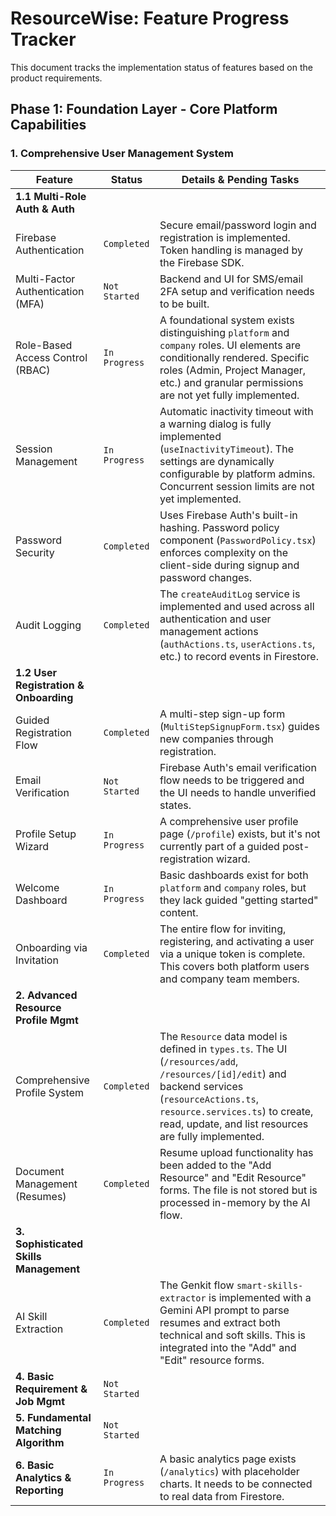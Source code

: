 # ResourceWise: Feature Progress Tracker

This document tracks the implementation status of features based on the product requirements.

## Phase 1: Foundation Layer - Core Platform Capabilities

### 1. Comprehensive User Management System

| Feature                                | Status        | Details & Pending Tasks                                                                                                                                                                                                                      |
| -------------------------------------- | ------------- | -------------------------------------------------------------------------------------------------------------------------------------------------------------------------------------------------------------------------------------------- |
| **1.1 Multi-Role Auth & Auth**         |               |                                                                                                                                                                                                                                              |
| Firebase Authentication                | `Completed`   | Secure email/password login and registration is implemented. Token handling is managed by the Firebase SDK.                                                                                                                                  |
| Multi-Factor Authentication (MFA)      | `Not Started` | Backend and UI for SMS/email 2FA setup and verification needs to be built.                                                                                                                                                                   |
| Role-Based Access Control (RBAC)       | `In Progress` | A foundational system exists distinguishing `platform` and `company` roles. UI elements are conditionally rendered. Specific roles (Admin, Project Manager, etc.) and granular permissions are not yet fully implemented.                    |
| Session Management                     | `In Progress` | Automatic inactivity timeout with a warning dialog is fully implemented (`useInactivityTimeout`). The settings are dynamically configurable by platform admins. Concurrent session limits are not yet implemented.                           |
| Password Security                      | `Completed`   | Uses Firebase Auth's built-in hashing. Password policy component (`PasswordPolicy.tsx`) enforces complexity on the client-side during signup and password changes.                                                                           |
| Audit Logging                          | `Completed`   | The `createAuditLog` service is implemented and used across all authentication and user management actions (`authActions.ts`, `userActions.ts`, etc.) to record events in Firestore.                                                         |
| **1.2 User Registration & Onboarding** |               |                                                                                                                                                                                                                                              |
| Guided Registration Flow               | `Completed`   | A multi-step sign-up form (`MultiStepSignupForm.tsx`) guides new companies through registration.                                                                                                                                             |
| Email Verification                     | `Not Started` | Firebase Auth's email verification flow needs to be triggered and the UI needs to handle unverified states.                                                                                                                                  |
| Profile Setup Wizard                   | `In Progress` | A comprehensive user profile page (`/profile`) exists, but it's not currently part of a guided post-registration wizard.                                                                                                                     |
| Welcome Dashboard                      | `In Progress` | Basic dashboards exist for both `platform` and `company` roles, but they lack guided "getting started" content.                                                                                                                              |
| Onboarding via Invitation              | `Completed`   | The entire flow for inviting, registering, and activating a user via a unique token is complete. This covers both platform users and company team members.                                                                                   |
| **2. Advanced Resource Profile Mgmt**  |               |                                                                                                                                                                                                                                              |
| Comprehensive Profile System           | `Completed`   | The `Resource` data model is defined in `types.ts`. The UI (`/resources/add`, `/resources/[id]/edit`) and backend services (`resourceActions.ts`, `resource.services.ts`) to create, read, update, and list resources are fully implemented. |
| Document Management (Resumes)          | `Completed`   | Resume upload functionality has been added to the "Add Resource" and "Edit Resource" forms. The file is not stored but is processed in-memory by the AI flow.                                                                                |
| **3. Sophisticated Skills Management** |               |                                                                                                                                                                                                                                              |
| AI Skill Extraction                    | `Completed`   | The Genkit flow `smart-skills-extractor` is implemented with a Gemini API prompt to parse resumes and extract both technical and soft skills. This is integrated into the "Add" and "Edit" resource forms.                                   |
| **4. Basic Requirement & Job Mgmt**    | `Not Started` |                                                                                                                                                                                                                                              |
| **5. Fundamental Matching Algorithm**  | `Not Started` |                                                                                                                                                                                                                                              |
| **6. Basic Analytics & Reporting**     | `In Progress` | A basic analytics page exists (`/analytics`) with placeholder charts. It needs to be connected to real data from Firestore.                                                                                                                  |

